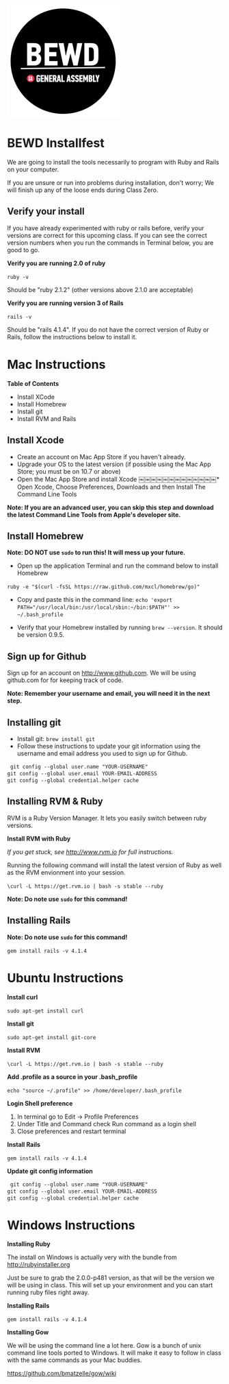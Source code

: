 ![BEWD_Logo](assets/BEWD_Logo.png)

# BEWD Installfest

We are going to install the tools necessarily to program with Ruby and Rails on your computer.

If you are unsure or run into problems during installation, don't worry; We will finish up any of the loose ends during Class Zero.


## Verify your install

If you have already experimented with ruby or rails before, verify your versions are correct for this upcoming class. If you can see the correct version numbers when you run the commands in Terminal below, you are good to go. 

**Verify you are running 2.0 of ruby**

`ruby -v`

Should be "ruby 2.1.2" (other versions above 2.1.0 are acceptable)

**Verify you are running version 3 of Rails**

`rails -v`

Should be "rails 4.1.4". If you do not have the correct version of Ruby or Rails, follow the instructions below to install it.

# Mac Instructions


**Table of Contents**

* Install XCode
* Install Homebrew
* Install git
* Install RVM and Rails

## Install Xcode

* Create an account on Mac App Store if you haven't already.
* Upgrade your OS to the latest version (if possible using the Mac App Store; you must be on 10.7 or above)
* Open the Mac App Store and install Xcode
￼￼￼￼￼￼￼￼￼￼￼￼￼* Open Xcode, Choose Preferences, Downloads and then Install The Command Line Tools


**Note: If you are an advanced user, you can skip this step and download the latest Command Line Tools from Apple's developer site.**


## Install Homebrew

**Note: DO NOT use `sudo` to run this! It will mess up your future.**

* Open up the application Terminal and run the command below to install Homebrew

`ruby -e "$(curl -fsSL https://raw.github.com/mxcl/homebrew/go)"`

* Copy and paste this in the command line: `echo 'export PATH="/usr/local/bin:/usr/local/sbin:~/bin:$PATH"' >> ~/.bash_profile`


* Verify that your Homebrew installed by running `brew --version`. It should be version 0.9.5.


## Sign up for Github

Sign up for an account on http://www.github.com. We will be using github.com for for keeping track of code. 

**Note: Remember your username and email, you will need it in the next step.**

## Installing git

* Install git: `brew install git`
* Follow these instructions to update your git information using the username and email address you used to sign up for Github.

```
￼git config --global user.name "YOUR-USERNAME"
git config --global user.email YOUR-EMAIL-ADDRESS
git config --global credential.helper cache
```

## Installing RVM & Ruby

RVM is a Ruby Version Manager. It lets you easily switch between ruby versions.

**Install RVM with Ruby** 

*If you get stuck, see http://www.rvm.io for full instructions.*

Running the following command will install the latest version of Ruby as well as the RVM envionment into your session.

`\curl -L https://get.rvm.io | bash -s stable --ruby`

**Note: Do note use `sudo` for this command!**

## Installing Rails

**Note: Do note use `sudo` for this command!**

`gem install rails -v 4.1.4`


# Ubuntu Instructions

**Install curl**

`sudo apt-get install curl`

**Install git**

`sudo apt-get install git-core`

**Install RVM**

`\curl -L https://get.rvm.io | bash -s stable --ruby`

**Add .profile as a source in your .bash_profile**

`echo "source ~/.profile" >> /home/developer/.bash_profile`

**Login Shell preference**

1. In terminal go to Edit -> Profile Preferences
1. Under Title and Command check Run command as a login shell 
1. Close preferences and restart terminal

**Install Rails**

`gem install rails -v 4.1.4`

**Update git config information**

```
￼git config --global user.name "YOUR-USERNAME"
git config --global user.email YOUR-EMAIL-ADDRESS
git config --global credential.helper cache
```
# Windows Instructions

**Installing Ruby**

The install on Windows is actually very with the bundle from http://rubyinstaller.org

Just be sure to grab the 2.0.0-p481 version, as that will be the version we will be using in class. This will set up your environment and you can start running ruby files right away.

**Installing Rails**

`gem install rails -v 4.1.4`

**Installing Gow**

We will be using the command line a lot here. Gow is a bunch of unix command line tools ported to Windows. It will make it easy to follow in class with the same commands as your Mac buddies.

https://github.com/bmatzelle/gow/wiki
